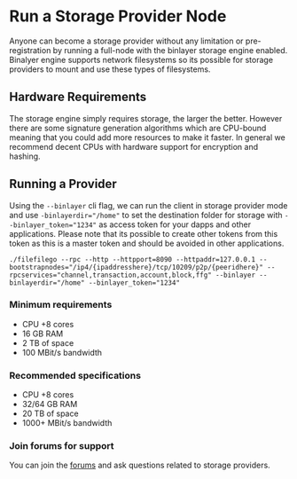 # Run a Storage Provider Node

Anyone can become a storage provider without any limitation or pre-registration by running a full-node with the binlayer storage engine enabled. Binalyer engine supports network filesystems so its possible for storage providers to mount and use these types of filesystems. 



## Hardware Requirements

The storage engine simply requires storage, the larger the better. However there are some signature generation algorithms which are CPU-bound meaning that you could add more resources to make it faster. In general we recommend decent CPUs with hardware support for encryption and hashing.


## Running a Provider

Using the `--binlayer` cli flag, we can run the client in storage provider mode and use `-binlayerdir="/home"` to set the destination folder for storage with `--binlayer_token="1234"` as access token for your dapps and other applications. Please note that its possible to create other tokens from this token as this is a master token and should be avoided in other applications.

```
./filefilego --rpc --http --httpport=8090 --httpaddr=127.0.0.1 --bootstrapnodes="/ip4/{ipaddresshere}/tcp/10209/p2p/{peeridhere}" --rpcservices="channel,transaction,account,block,ffg" --binlayer --binlayerdir="/home" --binlayer_token="1234"
```

### Minimum requirements

* CPU +8 cores
* 16 GB RAM
* 2 TB of space
* 100 MBit/s bandwidth


### Recommended specifications

* CPU +8 cores
* 32/64 GB RAM
* 20 TB of space
* 1000+ MBit/s bandwidth


### Join forums for support

You can join the [forums](https://forum.filefilego.com) and ask questions related to storage providers.